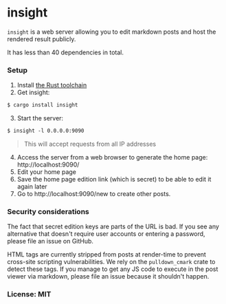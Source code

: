 # insight

`insight` is a web server allowing you to edit markdown posts and host the rendered result publicly.

It has less than 40 dependencies in total.

### Setup

1. Install [the Rust toolchain](https://rust-lang.org/)
2. Get insight:

```txt
$ cargo install insight
```

3. Start the server:

```txt
$ insight -l 0.0.0.0:9090
```

> This will accept requests from all IP addresses

4. Access the server from a web browser to generate the home page: http://localhost:9090/
5. Edit your home page
6. Save the home page edition link (which is secret) to be able to edit it again later
7. Go to http://localhost:9090/new to create other posts.

### Security considerations

The fact that secret edition keys are parts of the URL is bad.
If you see any alternative that doesn't require user accounts or entering a password, please file an issue on GitHub.

HTML tags are currently stripped from posts at render-time to prevent cross-site scripting vulnerabilities.
We rely on the `pulldown_cmark` crate to detect these tags.
If you manage to get any JS code to execute in the post viewer via markdown, please file an issue because it shouldn't happen.

### License: MIT
